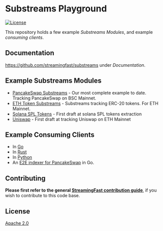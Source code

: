 # Substreams Playground
[![License](https://img.shields.io/badge/License-Apache%202.0-blue.svg)](https://opensource.org/licenses/Apache-2.0)

This repository holds a few example _Substreams Modules_, and example _consuming clients_.

## Documentation

https://github.com/streamingfast/substreams under _Documentation_.

## Example Substreams Modules

* [PancakeSwap Substreams](./modules/pancakeswap) - Our most complete example to date. Tracking PancakeSwap on BSC Mainnet.
* [ETH Token Substreams](./modules/erc20) - Substreams tracking ERC-20 tokens. For ETH Mainnet.
* [Solana SPL Tokens](./modules/sol-spl-tokens) - First draft at solana SPL tokens extraction
* [Uniswap](./modules/uniswap) - First draft at tracking Uniswap on ETH Mainnet


## Example Consuming Clients

* In [Go](./consumers/golang)
* In [Rust](./consumers/rust)
* In [Python](./consumers/python)
* An [E2E indexer for PancakeSwap](./consumers/pancakeswap-to-graphnode) in Go.


## Contributing

**Please first refer to the general
[StreamingFast contribution guide](https://github.com/streamingfast/streamingfast/blob/master/CONTRIBUTING.md)**,
if you wish to contribute to this code base.


## License

[Apache 2.0](LICENSE)
